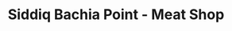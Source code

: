 ---
title: "Siddiq Bachia Point - Meat Shop"
url: /karachi/siddiq-bachia-point-meat-shop/
shop: butcher
---